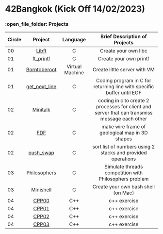 # 42Bangkok (Kick Off 14/02/2023)

<h3>:open_file_folder: Projects</h3>

|Circle |Project  |Language | Brief Description of Projects
| ------------- |:-------------:|:-------------:|:-------------:|
|      00       |[Libft](https://github.com/caunhach/42cursus_Libft)     |       C       |Create your own libc|
|      01       |[ft_printf](https://github.com/caunhach/ft_printf)     |       C       |Create your own printf|
|      01       |[Borntoberoot](https://github.com/caunhach/Borntoberoot)     |       Virtual Machine       |Create little server with VM|
|      01       |[get_next_line](https://github.com/caunhach/get_next_line)     |       C       |Coding program in C for returning line with specific buffer until EOF|
|      02       |[Minitalk](https://github.com/caunhach/Minitalk)     |       C       |coding in c to create 2 processes for client and server that can transmiss message each other|
|      02       |[FDF](https://github.com/caunhach/FDF)     |       C       |make wire frame of geological map in 3D shapes|
|      02       |[push_swap](https://github.com/caunhach/push_swap)     |       C       |sort list of numbers using 2 stacks and provided operations|
|      03       |[Philosophers](https://github.com/caunhach/Philosophers)    |       C       |Simulate threads competition with Philosophers problem|
|      03       |[Minishell](https://github.com/caunhach/minishell)     |       C       |Create your own bash shell (on Mac)|
|      04       |[CPP00](https://github.com/caunhach/CPP00)     |       C++       |c++ exercise|
|      04       |[CPP01](https://github.com/caunhach/CPP01)     |       C++       |c++ exercise|
|      04       |[CPP02](https://github.com/caunhach/CPP02)    |       C++       |c++ exercise|
|      04       |[CPP03](https://github.com/caunhach/CPP03)    |       C++       |c++ exercise|
